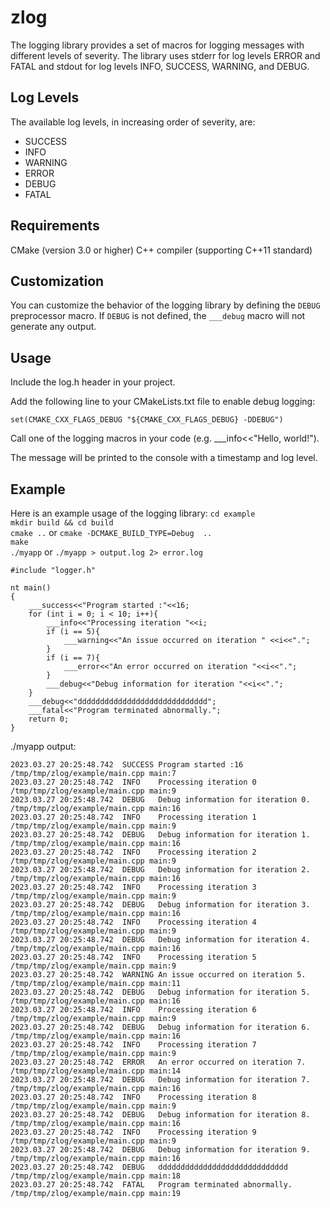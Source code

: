 zlog
====

The logging library provides a set of macros for logging messages with different levels of severity.
The library uses stderr for log levels  ERROR and FATAL and stdout for log levels INFO, SUCCESS, WARNING, and DEBUG.

## Log Levels

The available log levels, in increasing order of severity, are:

* SUCCESS
* INFO
* WARNING
* ERROR
* DEBUG
* FATAL

## Requirements

CMake (version 3.0 or higher)
C++ compiler (supporting C++11 standard)

## Customization

You can customize the behavior of the logging library by defining the `DEBUG` preprocessor macro. If `DEBUG` is not defined, the `___debug` macro will not generate any output.

## Usage

Include the log.h header in your project.

Add the following line to your CMakeLists.txt file to enable debug logging:

```set(CMAKE_CXX_FLAGS_DEBUG "${CMAKE_CXX_FLAGS_DEBUG} -DDEBUG")```

Call one of the logging macros in your code (e.g. ___info<<"Hello, world!").

The message will be printed to the console with a timestamp and log level.

## Example

Here is an example usage of the logging library:
```cd example```  
```mkdir build && cd build```  
```cmake ..``` or  ```cmake -DCMAKE_BUILD_TYPE=Debug  ..```  
```make```  
```./myapp``` or  ```./myapp > output.log 2> error.log```  

```
#include "logger.h"

nt main()
{
    ___success<<"Program started :"<<16;
    for (int i = 0; i < 10; i++){
        ___info<<"Processing iteration "<<i;
        if (i == 5){
            ___warning<<"An issue occurred on iteration " <<i<<".";
        }
        if (i == 7){
            ___error<<"An error occurred on iteration "<<i<<".";
        }
        ___debug<<"Debug information for iteration "<<i<<".";
    }
    ___debug<<"ddddddddddddddddddddddddddddd";
    ___fatal<<"Program terminated abnormally.";
    return 0;
}
```

./myapp output:
```  
2023.03.27 20:25:48.742  SUCCESS Program started :16 /tmp/tmp/zlog/example/main.cpp main:7 
2023.03.27 20:25:48.742  INFO    Processing iteration 0 /tmp/tmp/zlog/example/main.cpp main:9 
2023.03.27 20:25:48.742  DEBUG   Debug information for iteration 0. /tmp/tmp/zlog/example/main.cpp main:16 
2023.03.27 20:25:48.742  INFO    Processing iteration 1 /tmp/tmp/zlog/example/main.cpp main:9 
2023.03.27 20:25:48.742  DEBUG   Debug information for iteration 1. /tmp/tmp/zlog/example/main.cpp main:16 
2023.03.27 20:25:48.742  INFO    Processing iteration 2 /tmp/tmp/zlog/example/main.cpp main:9 
2023.03.27 20:25:48.742  DEBUG   Debug information for iteration 2. /tmp/tmp/zlog/example/main.cpp main:16 
2023.03.27 20:25:48.742  INFO    Processing iteration 3 /tmp/tmp/zlog/example/main.cpp main:9 
2023.03.27 20:25:48.742  DEBUG   Debug information for iteration 3. /tmp/tmp/zlog/example/main.cpp main:16 
2023.03.27 20:25:48.742  INFO    Processing iteration 4 /tmp/tmp/zlog/example/main.cpp main:9 
2023.03.27 20:25:48.742  DEBUG   Debug information for iteration 4. /tmp/tmp/zlog/example/main.cpp main:16 
2023.03.27 20:25:48.742  INFO    Processing iteration 5 /tmp/tmp/zlog/example/main.cpp main:9 
2023.03.27 20:25:48.742  WARNING An issue occurred on iteration 5. /tmp/tmp/zlog/example/main.cpp main:11 
2023.03.27 20:25:48.742  DEBUG   Debug information for iteration 5. /tmp/tmp/zlog/example/main.cpp main:16 
2023.03.27 20:25:48.742  INFO    Processing iteration 6 /tmp/tmp/zlog/example/main.cpp main:9 
2023.03.27 20:25:48.742  DEBUG   Debug information for iteration 6. /tmp/tmp/zlog/example/main.cpp main:16 
2023.03.27 20:25:48.742  INFO    Processing iteration 7 /tmp/tmp/zlog/example/main.cpp main:9 
2023.03.27 20:25:48.742  ERROR   An error occurred on iteration 7. /tmp/tmp/zlog/example/main.cpp main:14 
2023.03.27 20:25:48.742  DEBUG   Debug information for iteration 7. /tmp/tmp/zlog/example/main.cpp main:16 
2023.03.27 20:25:48.742  INFO    Processing iteration 8 /tmp/tmp/zlog/example/main.cpp main:9 
2023.03.27 20:25:48.742  DEBUG   Debug information for iteration 8. /tmp/tmp/zlog/example/main.cpp main:16 
2023.03.27 20:25:48.742  INFO    Processing iteration 9 /tmp/tmp/zlog/example/main.cpp main:9 
2023.03.27 20:25:48.742  DEBUG   Debug information for iteration 9. /tmp/tmp/zlog/example/main.cpp main:16 
2023.03.27 20:25:48.742  DEBUG   ddddddddddddddddddddddddddddd /tmp/tmp/zlog/example/main.cpp main:18 
2023.03.27 20:25:48.742  FATAL   Program terminated abnormally. /tmp/tmp/zlog/example/main.cpp main:19
```
